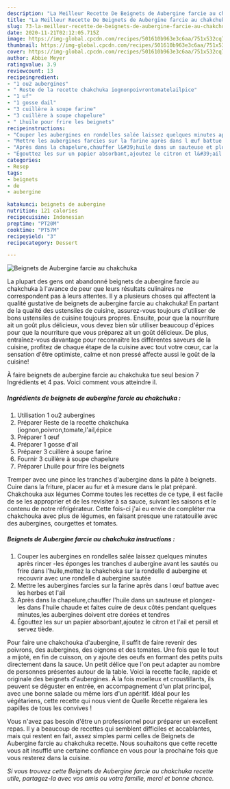 ```yaml
---
description: "La Meilleur Recette De Beignets de Aubergine farcie au chakchuka"
title: "La Meilleur Recette De Beignets de Aubergine farcie au chakchuka"
slug: 73-la-meilleur-recette-de-beignets-de-aubergine-farcie-au-chakchuka
date: 2020-11-21T02:12:05.715Z
image: https://img-global.cpcdn.com/recipes/501610b963e3c6aa/751x532cq70/beignets-de-aubergine-farcie-au-chakchuka-photo-principale-de-la-recette.jpg
thumbnail: https://img-global.cpcdn.com/recipes/501610b963e3c6aa/751x532cq70/beignets-de-aubergine-farcie-au-chakchuka-photo-principale-de-la-recette.jpg
cover: https://img-global.cpcdn.com/recipes/501610b963e3c6aa/751x532cq70/beignets-de-aubergine-farcie-au-chakchuka-photo-principale-de-la-recette.jpg
author: Abbie Meyer
ratingvalue: 3.9
reviewcount: 13
recipeingredient:
- "1 ou2 aubergines"
- " Reste de la recette chakchuka iognonpoivrontomatelailpice"
- "1 uf"
- "1 gosse dail"
- "3 cuillère à soupe farine"
- "3 cuillère à soupe chapelure"
- " Lhuile pour frire les beignets"
recipeinstructions:
- "Couper les aubergines en rondelles salée laissez quelques minutes après rincer -les éponges les tranches d aubergine avant les sautés ou frire dans l&#39;huile,mettez la chakchoka sur la rondelle d aubergine et recouvrir avec une rondelle d aubergine sautée"
- "Mettre les aubergines farcies sur la farine après dans l œuf battue avec les herbes et l&#39;ail"
- "Après dans la chapelure,chauffer l&#39;huile dans un sauteuse et plongez- les dans l&#39;huile chaude et faites cuire de deux côtés pendant quelques minutes,les aubergines doivent etre dorées et tendres"
- "Égouttez les sur un papier absorbant,ajoutez le citron et l&#39;ail et persil et servez tiède."
categories:
- Resep
tags:
- beignets
- de
- aubergine

katakunci: beignets de aubergine 
nutrition: 121 calories
recipecuisine: Indonesian
preptime: "PT20M"
cooktime: "PT57M"
recipeyield: "3"
recipecategory: Dessert

---
```



![Beignets de Aubergine farcie au chakchuka](https://img-global.cpcdn.com/recipes/501610b963e3c6aa/751x532cq70/beignets-de-aubergine-farcie-au-chakchuka-photo-principale-de-la-recette.jpg)

La plupart des gens ont abandonné beignets de aubergine farcie au chakchuka à l'avance de peur que leurs résultats culinaires ne correspondent pas à leurs attentes. Il y a plusieurs choses qui affectent la qualité gustative de beignets de aubergine farcie au chakchuka! En partant de la qualité des ustensiles de cuisine, assurez-vous toujours d'utiliser de bons ustensiles de cuisine toujours propres. Ensuite, pour que la nourriture ait un goût plus délicieux, vous devez bien sûr utiliser beaucoup d'épices pour que la nourriture que vous préparez ait un goût délicieux. De plus, entraînez-vous davantage pour reconnaître les différentes saveurs de la cuisine, profitez de chaque étape de la cuisine avec tout votre cœur, car la sensation d'être optimiste, calme et non pressé affecte aussi le goût de la cuisine!

<!--inarticleads1-->

À faire beignets de aubergine farcie au chakchuka tue seul besion 7 Ingrédients et 4 pas. Voici comment vous atteindre il.

##### Ingrédients de beignets de aubergine farcie au chakchuka :

1. Utilisation 1 ou2 aubergines
1. Préparer  Reste de la recette chakchuka (iognon,poivron,tomate,l&#39;ail,épice
1. Préparer 1 œuf
1. Préparer 1 gosse d&#39;ail
1. Préparer 3 cuillère à soupe farine
1. Fournir 3 cuillère à soupe chapelure
1. Préparer  Lhuile pour frire les beignets


Tremper avec une pince les tranches d&#39;aubergine dans la pâte à beignets. Cuire dans la friture, placer au fur et à mesure dans le plat préparé. Chakchouka aux légumes Comme toutes les recettes de ce type, il est facile de se les approprier et de les revisiter à sa sauce, suivant les saisons et le contenu de notre réfrigérateur. Cette fois-ci j&#39;ai eu envie de compléter ma chakchouka avec plus de légumes, en faisant presque une ratatouille avec des aubergines, courgettes et tomates. 

<!--inarticleads2-->

##### Beignets de Aubergine farcie au chakchuka instructions :

1. Couper les aubergines en rondelles salée laissez quelques minutes après rincer -les éponges les tranches d aubergine avant les sautés ou frire dans l&#39;huile,mettez la chakchoka sur la rondelle d aubergine et recouvrir avec une rondelle d aubergine sautée
1. Mettre les aubergines farcies sur la farine après dans l œuf battue avec les herbes et l&#39;ail
1. Après dans la chapelure,chauffer l&#39;huile dans un sauteuse et plongez- les dans l&#39;huile chaude et faites cuire de deux côtés pendant quelques minutes,les aubergines doivent etre dorées et tendres
1. Égouttez les sur un papier absorbant,ajoutez le citron et l&#39;ail et persil et servez tiède.


Pour faire une chakchouka d&#39;aubergine, il suffit de faire revenir des poivrons, des aubergines, des oignons et des tomates. Une fois que le tout a mijoté, en fin de cuisson, on y ajoute des oeufs en formant des petits puits directement dans la sauce. Un petit délice que l&#39;on peut adapter au nombre de personnes présentes autour de la table. Voici la recette facile, rapide et originale des beignets d&#39;aubergines. À la fois moelleux et croustillants, ils peuvent se déguster en entrée, en accompagnement d&#39;un plat principal, avec une bonne salade ou même lors d&#39;un apéritif. Idéal pour les végétariens, cette recette qui nous vient de Quelle Recette régalera les papilles de tous les convives ! 

<!--inarticleads1-->

<p>
Vous n'avez pas besoin d'être un professionnel pour préparer un excellent repas. Il y a beaucoup de recettes qui semblent difficiles et accablantes, mais qui restent en fait, assez simples parmi celles de Beignets de Aubergine farcie au chakchuka recette. Nous souhaitons que cette recette vous ait insufflé une certaine confiance en vous pour la prochaine fois que vous resterez dans la cuisine.
</p>

<p>
<i>Si vous trouvez cette Beignets de Aubergine farcie au chakchuka recette utile, partagez-la avec vos amis ou votre famille, merci et bonne chance.</i>
</p>
